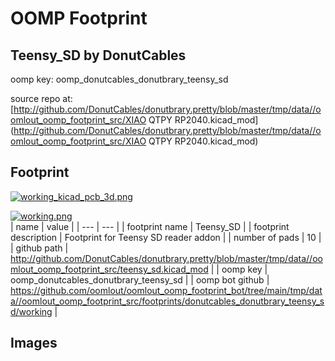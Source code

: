 # OOMP Footprint  
## Teensy_SD  by DonutCables  
  
oomp key: oomp_donutcables_donutbrary_teensy_sd  
  
source repo at: [http://github.com/DonutCables/donutbrary.pretty/blob/master/tmp/data//oomlout_oomp_footprint_src/XIAO QTPY RP2040.kicad_mod](http://github.com/DonutCables/donutbrary.pretty/blob/master/tmp/data//oomlout_oomp_footprint_src/XIAO QTPY RP2040.kicad_mod)  
## Footprint  
  
[![working_kicad_pcb_3d.png](working_kicad_pcb_3d_600.png)](working_kicad_pcb_3d.png)  
  
[![working.png](working_600.png)](working.png)  
| name | value | 
| --- | --- | 
| footprint name | Teensy_SD | 
| footprint description | Footprint for Teensy SD reader addon | 
| number of pads | 10 | 
| github path | http://github.com/DonutCables/donutbrary.pretty/blob/master/tmp/data//oomlout_oomp_footprint_src/teensy_sd.kicad_mod | 
| oomp key | oomp_donutcables_donutbrary_teensy_sd | 
| oomp bot github | https://github.com/oomlout/oomlout_oomp_footprint_bot/tree/main/tmp/data//oomlout_oomp_footprint_src/footprints/donutcables_donutbrary_teensy_sd/working | 
## Images  
